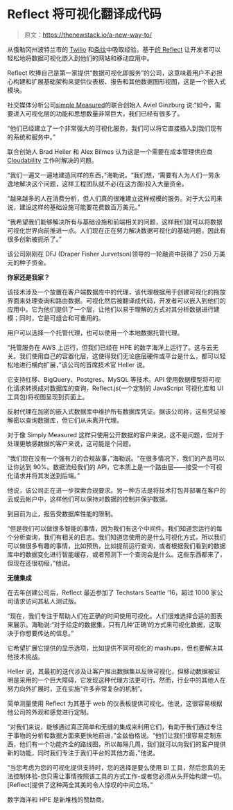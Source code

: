 # Reflect 将可视化翻译成代码

> 原文：<https://thenewstack.io/a-new-way-to/>

从俄勒冈州波特兰市的 [Twilio](https://www.twilio.com/) 和[条纹](https://stripe.com/)中吸取经验。基于[的 Reflect](https://reflect.io/) 让开发者可以轻松地将数据可视化嵌入到他们的网站和移动应用中。

Reflect 吹捧自己是第一家提供“数据可视化即服务”的公司，这意味着用户不必担心构建和扩展基础架构来提供仪表板、报告和其他数据图形视图，这是一个嵌入式模块。

社交媒体分析公司[simple Measured](http://simplymeasured.com/#sm.0000bv3xanwxed7szo610fuzl4pbn)的联合创始人 Aviel Ginzburg 说:“如今，需要进入可视化层的功能和思想数量非常巨大，我们已经有很多了。

“他们已经建立了一个非常强大的可视化服务，我们可以将它直接插入到我们现有的系统和服务中。”

联合创始人 Brad Heller 和 Alex Bilmes 认为这是一个需要在成本管理供应商 [Cloudability](https://www.cloudability.com/) 工作时解决的问题。

“我们一遍又一遍地建造同样的东西，”海勒说。“我们想，‘需要有人为人们一劳永逸地解决这个问题，这样工程团队就不必(在这方面)投入大量资金。

“越来越多的人在消费分析，但人们真的很难建立这样规模的服务。对于大公司来说，建设这样的基础设施可能要花费数百万美元。”

“我希望我们能够解决所有与基础设施和前端相关的问题，这样我们就可以将数据可视化世界向前推进一点。人们现在正在努力解决数据可视化的基础问题，因此有很多创新被扼杀了。”

该公司刚刚在 DFJ (Draper Fisher Jurvetson)领导的一轮融资中获得了 250 万美元的种子资金。

**你家还是我家？**

该技术涉及一个放置在客户端数据库中的代理，该代理根据用于创建可视化的拖放界面来处理查询和路由数据。可视化然后被翻译成代码，开发者可以嵌入到他们的应用中。它为他们提供了一个层，让他们以易于理解的方式对其分析数据进行建模；同时，它是可组合和可重用的。

用户可以选择一个托管代理，也可以使用一个本地数据托管代理。

“托管服务在 AWS 上运行，但我们已经在 HPE 的数字海洋上运行了。这与云无关。我们使用自己的容器化层，这使得我们无论底层硬件或平台是什么，都可以轻松地进行横向扩展，”该公司的首席技术官 Heller 说。

它支持红移、BigQuery、Postgres、MySQL 等技术。API 使用数据模型将可视化请求转换成对数据库的查询，Reflect.js(一个定制的 JavaScript 可视化库和 UI 工具包)将视图呈现到页面上。

反射代理在加密的嵌入式数据库中维护所有数据库凭证。据该公司称，这些凭证被解密以查询数据库，但它们从未离开代理。

对于像 Simply Measured 这样只使用公开数据的客户来说，这不是问题，但对于处理更敏感数据的客户来说，这可能是个问题。

“我们现在没有一个强有力的合规故事，”海勒说。“在很多情况下，我们的产品可以让你达到 90%。数据流经我们的 API，它本质上是一个路由层——接受一个可视化请求并将其发送到后端。”

他说，该公司正在进一步探索合规要求。另一种方法是将技术打包并部署在客户的云或云帐户中，这样他们可以保持对数据的控制并保护数据。

到目前为止，报告受数据库性能的限制。

“但是我们可以做很多智能的事情，因为我们有这个中间件。我们知道您运行的每个分析查询，我们有相关的日志。我们知道您使用的是什么可视化方式，所以我们可以做很多有趣的事情，比如预热，比如提前运行查询，或者根据我们看到的数据库中的数据变化进行智能缓存，或者预测下一个查询会是什么。这些东西都来了，但现在还很初级，”他说。

**无缝集成**

在去年创建公司后，Reflect 最近参加了 Techstars Seattle '16，超过 1000 家公司请求访问其私人测试版。

“现在，我们专注于帮助人们在正确的时间使用可视化。人们很难选择合适的图表来展示。海勒说:“对于给定的数据集，只有几种‘正确’的方式来可视化数据，这取决于你想要传达的信息。”

它希望扩展它提供的显示选项，比如提供不同可视化的 mashups，但也要解决其他技术挑战。

Heller 说，其最初的迭代涉及让客户推出数据集以反映可视化，但移动数据被证明是采用的一个巨大障碍，它发现这种代理方法更可行。然而，行业中的其他人在努力向外扩展时，正在实施“许多非常复杂的机制”。

简单测量使用 Reflect 为其基于 web 的仪表板提供可视化。他说，这很容易根据他公司的外观和感觉进行定制。

“对我们来说，能够通过真正简单和无缝的集成来利用它们，有助于我们通过专注于事物的分析和数据方面来更快地前进，”金兹伯格说。“他们让我们很容易定制东西，他们有一个功能齐全的路线图，所以每隔几周，我们就可以向我们的客户提供新的功能，同时我们专注于我们平台的其他方面，”他说。

“当您考虑为您的可视化提供支持时，您的选择是要么使用 BI 工具，然后您真的无法控制体验-您只需让事情按照该工具的方式工作-或者您必须从头开始构建一切。[Reflect]提供了这种两全其美的令人惊叹的中间立场。”

数字海洋和 HPE 是新堆栈的赞助商。

<svg xmlns:xlink="http://www.w3.org/1999/xlink" viewBox="0 0 68 31" version="1.1"><title>Group</title> <desc>Created with Sketch.</desc></svg>